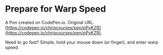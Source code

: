 # Prepare for Warp Speed

A Pen created on CodePen.io. Original URL: [https://codepen.io/chriscourses/pen/pPvKZR](https://codepen.io/chriscourses/pen/pPvKZR).

Need to go fast? Simple, hold your mouse down (or finger), and enter warp speed.